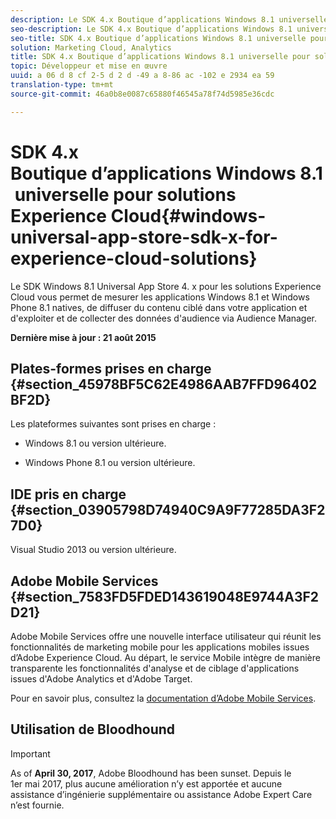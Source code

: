 ```yaml
---
description: Le SDK 4.x Boutique d’applications Windows 8.1 universelle pour solutions Experience Cloud permet de mesurer les applications natives Windows 8.1 et Windows Phone 8.1, de diffuser du contenu ciblé dans votre application et d’exploiter et collecter des données d’audience au moyen d’Audience Manager.
seo-description: Le SDK 4.x Boutique d’applications Windows 8.1 universelle pour solutions Experience Cloud permet de mesurer les applications natives Windows 8.1 et Windows Phone 8.1, de diffuser du contenu ciblé dans votre application et d’exploiter et collecter des données d’audience au moyen d’Audience Manager.
seo-title: SDK 4.x Boutique d’applications Windows 8.1 universelle pour solutions Experience Cloud
solution: Marketing Cloud, Analytics
title: SDK 4.x Boutique d’applications Windows 8.1 universelle pour solutions Experience Cloud
topic: Développeur et mise en œuvre
uuid: a 06 d 8 cf 2-5 d 2 d -49 a 8-86 ac -102 e 2934 ea 59
translation-type: tm+mt
source-git-commit: 46a0b8e0087c65880f46545a78f74d5985e36cdc

---
```



# SDK 4.x Boutique d’applications Windows 8.1 universelle pour solutions Experience Cloud{#windows-universal-app-store-sdk-x-for-experience-cloud-solutions}

Le SDK Windows 8.1 Universal App Store 4. x pour les solutions Experience Cloud vous permet de mesurer les applications Windows 8.1 et Windows Phone 8.1 natives, de diffuser du contenu ciblé dans votre application et d'exploiter et de collecter des données d'audience via Audience Manager.

**Dernière mise à jour : 21 août 2015**

## Plates-formes prises en charge {#section_45978BF5C62E4986AAB7FFD96402BF2D}

Les plateformes suivantes sont prises en charge :

* Windows 8.1 ou version ultérieure.

* Windows Phone 8.1 ou version ultérieure.

## IDE pris en charge {#section_03905798D74940C9A9F77285DA3F27D0}

Visual Studio 2013 ou version ultérieure.

## Adobe Mobile Services {#section_7583FD5FDED143619048E9744A3F2D21}

Adobe Mobile Services offre une nouvelle interface utilisateur qui réunit les fonctionnalités de marketing mobile pour les applications mobiles issues d’Adobe Experience Cloud. Au départ, le service Mobile intègre de manière transparente les fonctionnalités d'analyse et de ciblage d'applications issues d'Adobe Analytics et d'Adobe Target.

Pour en savoir plus, consultez la [documentation d’Adobe Mobile Services](/help/using/home.md).

## Utilisation de Bloodhound

>[!IMPORTANT]
>
>As of **April 30, 2017**, Adobe Bloodhound has been
sunset. Depuis le 1er mai 2017, plus aucune amélioration n’y est apportée et aucune assistance d’ingénierie supplémentaire ou assistance Adobe Expert Care n’est fournie.
